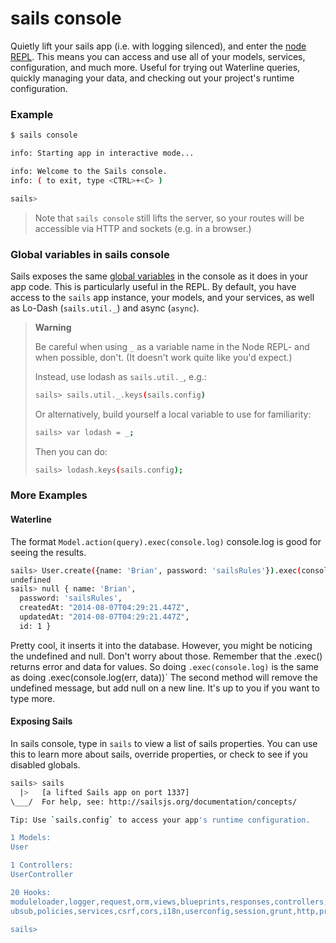 # sails console

Quietly lift your sails app (i.e. with logging silenced), and enter the [node REPL](http://nodejs.org/api/repl.html).  This means you can access and use all of your models, services, configuration, and much more.  Useful for trying out Waterline queries, quickly managing your data, and checking out your project's runtime configuration.

### Example

```sh
$ sails console

info: Starting app in interactive mode...

info: Welcome to the Sails console.
info: ( to exit, type <CTRL>+<C> )

sails>
```

> Note that `sails console` still lifts the server, so your routes will be accessible via HTTP and sockets (e.g. in a browser.)






### Global variables in sails console

Sails exposes the same [global variables](http://sailsjs.org/documentation/reference/Globals) in the console as it does in your app code. This is particularly useful in the REPL.  By default, you have access to the `sails` app instance, your models, and your services, as well as Lo-Dash (`sails.util._`) and async (`async`).


> **Warning**
>
> Be careful when using `_` as a variable name in the Node REPL- and when possible, don't.
> (It doesn't work quite like you'd expect.)
>
> Instead, use lodash as `sails.util._`, e.g.:
> ```sh
> sails> sails.util._.keys(sails.config)
> ```
>
> Or alternatively, build yourself a local variable to use for familiarity:
>
> ```sh
> sails> var lodash = _;
> ```
>
> Then you can do:
>
> ```sh
> sails> lodash.keys(sails.config);
> ```

### More Examples

#### Waterline

The format `Model.action(query).exec(console.log)` console.log is good for seeing the results.

```sh
sails> User.create({name: 'Brian', password: 'sailsRules'}).exec(console.log)
undefined
sails> null { name: 'Brian',
  password: 'sailsRules',
  createdAt: "2014-08-07T04:29:21.447Z",
  updatedAt: "2014-08-07T04:29:21.447Z",
  id: 1 }
```

Pretty cool, it inserts it into the database. However, you might be noticing the undefined and null. Don't worry about those. Remember that the .exec() returns error and data for values. So doing `.exec(console.log)` is the same as doing .exec(console.log(err, data))` The second method will remove the undefined message, but add null on a new line. It's up to you if you want to type more.

#### Exposing Sails

In sails console, type in `sails` to view a list of sails properties. You can use this to learn more about sails, override properties, or check to see if you disabled globals.

```sh
sails> sails
  |>   [a lifted Sails app on port 1337]
\___/  For help, see: http://sailsjs.org/documentation/concepts/

Tip: Use `sails.config` to access your app's runtime configuration.

1 Models:
User

1 Controllers:
UserController

20 Hooks:
moduleloader,logger,request,orm,views,blueprints,responses,controllers,sockets,p
ubsub,policies,services,csrf,cors,i18n,userconfig,session,grunt,http,projecthooks

sails>
```


<docmeta name="displayName" value="sails console">
<docmeta name="pageType" value="command">
